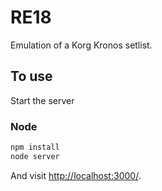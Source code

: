 # RE18

Emulation of a Korg Kronos setlist.

## To use

Start the server

### Node

```sh
npm install
node server
```

And visit <http://localhost:3000/>.
